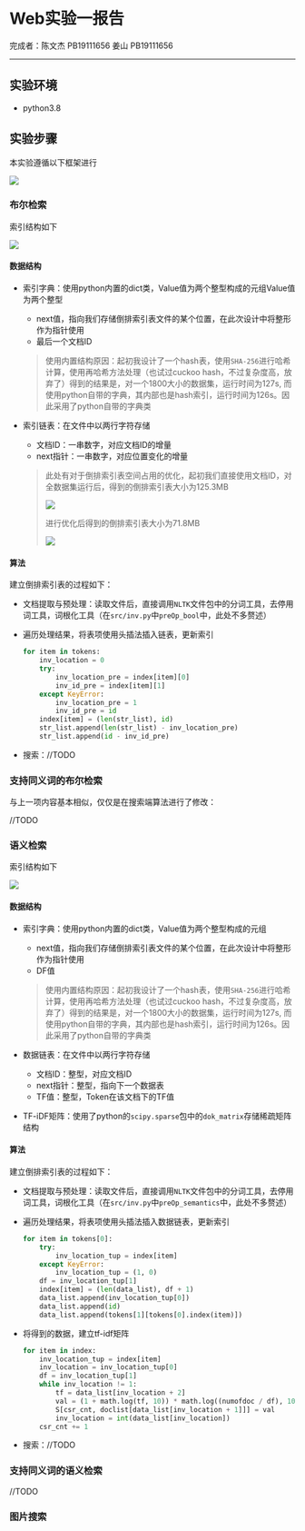 # Web实验一报告

完成者：陈文杰 PB19111656			姜山  PB19111656

---

## 实验环境

+ python3.8

## 实验步骤

本实验遵循以下框架进行

![](1.png)

### 布尔检索

索引结构如下

![](2.png)

#### 数据结构

+ 索引字典：使用python内置的dict类，Value值为两个整型构成的元组Value值为两个整型

  + next值，指向我们存储倒排索引表文件的某个位置，在此次设计中将整形作为指针使用
  + 最后一个文档ID

  > 使用内置结构原因：起初我设计了一个hash表，使用`SHA-256`进行哈希计算，使用再哈希方法处理（也试过cuckoo hash，不过复杂度高，放弃了）得到的结果是，对一个1800大小的数据集，运行时间为127s, 而使用python自带的字典，其内部也是hash索引，运行时间为126s。因此采用了python自带的字典类

+ 索引链表：在文件中以两行字符存储

  + 文档ID：一串数字，对应文档ID的增量
  + next指针：一串数字，对应位置变化的增量

  > 此处有对于倒排索引表空间占用的优化，起初我们直接使用文档ID，对全数据集运行后，得到的倒排索引表大小为125.3MB
  >
  > ![](3.png)
  >
  > 进行优化后得到的倒排索引表大小为71.8MB
  >
  > ![](4.png)

#### 算法

建立倒排索引表的过程如下：

+ 文档提取与预处理：读取文件后，直接调用`NLTK`文件包中的分词工具，去停用词工具，词根化工具（在`src/inv.py`中`preOp_bool`中，此处不多赘述）

+ 遍历处理结果，将表项使用头插法插入链表，更新索引

  ```python
  for item in tokens:
      inv_location = 0
      try:
          inv_location_pre = index[item][0]
          inv_id_pre = index[item][1]
      except KeyError:
          inv_location_pre = 1
          inv_id_pre = id
      index[item] = (len(str_list), id)
      str_list.append(len(str_list) - inv_location_pre)
      str_list.append(id - inv_id_pre)
  ```

+ 搜索：//TODO



### 支持同义词的布尔检索

与上一项内容基本相似，仅仅是在搜索端算法进行了修改：

//TODO



### 语义检索

索引结构如下

![](5.png)

#### 数据结构

+ 索引字典：使用python内置的dict类，Value值为两个整型构成的元组

  + next值，指向我们存储倒排索引表文件的某个位置，在此次设计中将整形作为指针使用
  + DF值

  > 使用内置结构原因：起初我设计了一个hash表，使用`SHA-256`进行哈希计算，使用再哈希方法处理（也试过cuckoo hash，不过复杂度高，放弃了）得到的结果是，对一个1800大小的数据集，运行时间为127s, 而使用python自带的字典，其内部也是hash索引，运行时间为126s。因此采用了python自带的字典类

+ 数据链表：在文件中以两行字符存储
  + 文档ID：整型，对应文档ID
  + next指针：整型，指向下一个数据表
  + TF值：整型，Token在该文档下的TF值
+ TF-iDF矩阵：使用了python的`scipy.sparse`包中的`dok_matrix`存储稀疏矩阵结构

#### 算法

建立倒排索引表的过程如下：

+ 文档提取与预处理：读取文件后，直接调用`NLTK`文件包中的分词工具，去停用词工具，词根化工具（在`src/inv.py`中`preOp_semantics`中，此处不多赘述）

+ 遍历处理结果，将表项使用头插法插入数据链表，更新索引

  ```python
  for item in tokens[0]:
      try:
          inv_location_tup = index[item]
      except KeyError:
          inv_location_tup = (1, 0)
      df = inv_location_tup[1]
      index[item] = (len(data_list), df + 1)
      data_list.append(inv_location_tup[0])
      data_list.append(id)
      data_list.append(tokens[1][tokens[0].index(item)])
  ```

+ 将得到的数据，建立tf-idf矩阵

  ```python
  for item in index:
      inv_location_tup = index[item]
      inv_location = inv_location_tup[0]
      df = inv_location_tup[1]
      while inv_location != 1:
          tf = data_list[inv_location + 2]
          val = (1 + math.log(tf, 10)) * math.log((numofdoc / df), 10)
          S[csr_cnt, doclist[data_list[inv_location + 1]]] = val
          inv_location = int(data_list[inv_location])
      csr_cnt += 1
  ```

+ 搜索：//TODO



### 支持同义词的语义检索

//TODO



### 图片搜索



